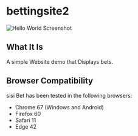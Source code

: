 # bettingsite2

![Hello World Screenshot](./screenshot.png2 "Hello World Screenshot")

## What It Is

A simple Website demo that Displays bets.

## Browser Compatibility

sisi Bet has been tested in the following browsers:

* Chrome 67 (Windows and Android)
* Firefox 60
* Safari 11
* Edge 42